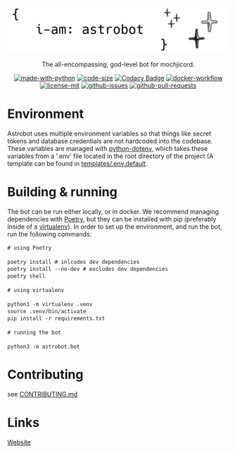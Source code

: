 <div align="center">
    <img src=".github/images/astrobot.png" alt="astrobot readme image">

The all-encompassing, god-level bot for mochjicord.

[![made-with-python](https://img.shields.io/badge/Made%20with-Python-1f425f.svg)](https://www.python.org/dev/peps/pep-0020/#the-zen-of-python)
[![code-size](https://img.shields.io/github/languages/code-size/astro-devel/astrobot)](#)
[![Codacy Badge](https://app.codacy.com/project/badge/Grade/a298c9e39bcb4428a033f25d02f0d4b4)](https://www.codacy.com/gh/astro-devel/astrobot/dashboard?utm_source=github.com&amp;utm_medium=referral&amp;utm_content=astro-devel/astrobot&amp;utm_campaign=Badge_Grade)
[![docker-workflow](https://github.com/astro-devel/astrobot/actions/workflows/docker-image.yml/badge.svg?branch=master&event=push)](https://github.com/astro-devel/astrobot/actions/workflows/docker-image.yml)
[![license-mit](https://img.shields.io/github/license/astro-devel/astrobot)](https://github.com/astro-devel/astrobot/blob/master/LICENSE)
[![github-issues](https://img.shields.io/github/issues/astro-devel/astrobot)](https://github.com/astro-devel/astrobot/issues)
[![github-pull-requests](https://img.shields.io/github/issues-pr/astro-devel/astrobot)](https://github.com/astro-devel/astrobot/pulls)

</div>

# Environment
Astrobot uses multiple environment variables so that things like secret tokens and database credentials are not hardcoded into the codebase. These variables are managed with [python-dotenv](https://pypi.org/project/python-dotenv/), which takes these variables from a '.env' file located in the root directory of the project (A template can be found in [templates/.env.default](https://github.com/astro-devel/astrobot/blob/master/templates/.env.default).

# Building & running
The bot can be run either locally, or in docker. We recommend managing dependencies with [Poetry](https://python-poetry.org/), but they can be installed with pip (preferably inside of a [virtualenv](https://virtualenv.pypa.io/en/latest/)). In order to set up the environment, and run the bot, run the following commands:
```
# using Poetry

poetry install # inlcudes dev dependencies
poetry install --no-dev # excludes dev dependencies
poetry shell

# using virtualenv

python3 -m virtualenv .venv
source .venv/bin/activate
pip install -r requirements.txt

# running the bot

python3 -m astrobot.bot
```

# Contributing
see [CONTRIBUTING.md](https://github.com/astro-devel/astrobot/blob/master/CONTRIBUTING.md)

# Links
[Website](https://astroio.herokuapp.com/)
